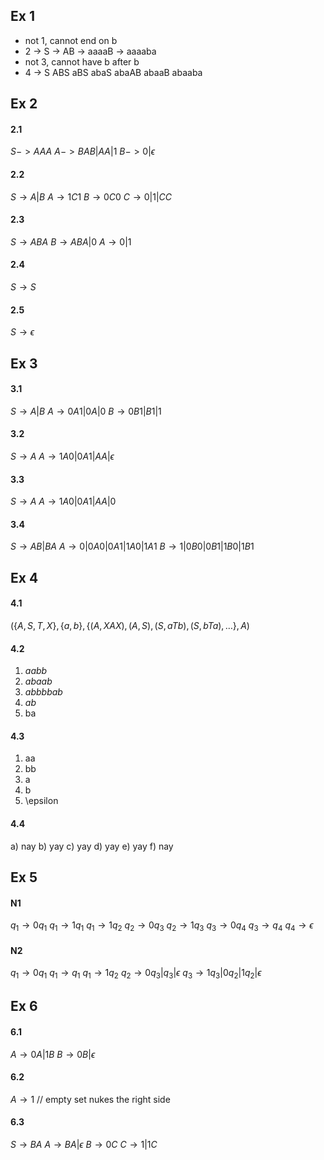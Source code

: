 ## Ex 1
- not 1, cannot end on b
- 2 -> S -> AB -> aaaaB -> aaaaba
- not 3, cannot have b after b
- 4 -> S ABS aBS abaS abaAB abaaB abaaba

## Ex 2
#### 2.1
$S->AAA$
$A->BAB|AA|1$
$B->0 | \epsilon$

#### 2.2
$S\rightarrow A|B$
$A\rightarrow 1C1$
$B\rightarrow 0C0$
$C\rightarrow 0|1|CC$

#### 2.3
$S\rightarrow ABA$
$B\rightarrow ABA | 0$
$A\rightarrow 0|1$

#### 2.4
$S\rightarrow S$

#### 2.5
$S\rightarrow\epsilon$

## Ex 3
#### 3.1
$S\rightarrow A|B$
$A\rightarrow 0A1 | 0A | 0$
$B\rightarrow 0B1 | B1 | 1$
#### 3.2
$S\rightarrow A$
$A\rightarrow1A0|0A1|AA|\epsilon$
#### 3.3
$S\rightarrow A$
$A\rightarrow1A0|0A1|AA|0$
#### 3.4
$S\rightarrow AB|BA$
$A\rightarrow 0|0A0|0A1|1A0|1A1$
$B\rightarrow 1|0B0|0B1|1B0|1B1$
## Ex 4
#### 4.1
$(\{A,S,T,X\},\{a,b\}, \{(A,XAX),(A,S),(S,aTb),(S,bTa),\dots\}, A)$
#### 4.2
1. $aabb$
2. $abaab$
3. $abbbbab$
4. $ab$
5. ba
#### 4.3
1. aa
2. bb
3. a
4. b
5. \epsilon
#### 4.4
a) nay
b) yay
c) yay
d) yay
e) yay
f) nay

## Ex 5
#### N1
$q_{1}\rightarrow 0q_{1}$
$q_{1}\rightarrow1q_{1}$
$q_{1}\rightarrow1q_{2}$
$q_{2}\rightarrow0q_{3}$
$q_{2}\rightarrow1q_{3}$
$q_{3}\rightarrow0q_{4}$
$q_{3}\rightarrow q_{4}$
$q_{4}\rightarrow\epsilon$
#### N2
$q_{1}\rightarrow0q_1$
$q_{1}\rightarrow q_{1}$
$q_{1}\rightarrow1q_{2}$
$q_{2}\rightarrow0q_{3}|q_{3}|\epsilon$
$q_{3}\rightarrow 1q_{3}|0q_{2}|1q_{2}|\epsilon$

## Ex 6
#### 6.1
$A\rightarrow0A|1B$
$B\rightarrow0B|\epsilon$
#### 6.2
$A\rightarrow1$
// empty set nukes the right side
#### 6.3
$S\rightarrow BA$
$A\rightarrow BA|\epsilon$
$B\rightarrow 0C$
$C\rightarrow 1|1C$
